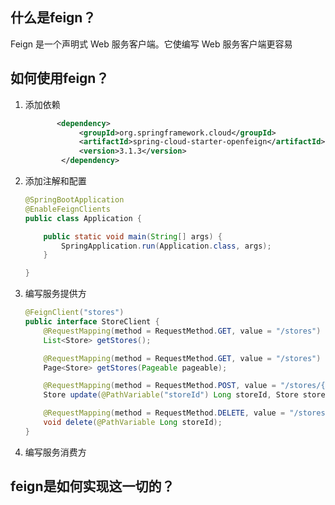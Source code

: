 ## 什么是feign？

Feign 是一个声明式 Web 服务客户端。它使编写 Web 服务客户端更容易



## 如何使用feign？

1. 添加依赖

   ```xml
          <dependency>
               <groupId>org.springframework.cloud</groupId>
               <artifactId>spring-cloud-starter-openfeign</artifactId>
               <version>3.1.3</version>
           </dependency>
   ```

2. 添加注解和配置

   ```java
   @SpringBootApplication
   @EnableFeignClients
   public class Application {
   
       public static void main(String[] args) {
           SpringApplication.run(Application.class, args);
       }
   
   }
   ```

3. 编写服务提供方

   ```java
   @FeignClient("stores")
   public interface StoreClient {
       @RequestMapping(method = RequestMethod.GET, value = "/stores")
       List<Store> getStores();
   
       @RequestMapping(method = RequestMethod.GET, value = "/stores")
       Page<Store> getStores(Pageable pageable);
   
       @RequestMapping(method = RequestMethod.POST, value = "/stores/{storeId}", consumes = "application/json")
       Store update(@PathVariable("storeId") Long storeId, Store store);
   
       @RequestMapping(method = RequestMethod.DELETE, value = "/stores/{storeId:\\d+}")
       void delete(@PathVariable Long storeId);
   }
   ```

   

4. 编写服务消费方



## feign是如何实现这一切的？



